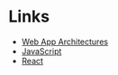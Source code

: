 # Links

* [Web App Architectures](http://robertosoares.me/react-workshop/01-Web.html)
* [JavaScript](http://robertosoares.me/react-workshop/01-javascript.html)
* [React](http://robertosoares.me/react-workshop/02-react.html)
